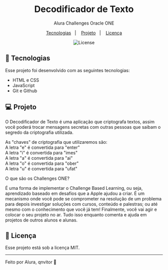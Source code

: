 <h1 align="center"> Decodificador de Texto </h1>

<p align="center">
Alura Challenges Oracle ONE
</p>

<p align="center">
  <a href="#-tecnologias">Tecnologias</a>&nbsp;&nbsp;&nbsp;|&nbsp;&nbsp;&nbsp;
  <a href="#-projeto">Projeto</a>&nbsp;&nbsp;&nbsp;|&nbsp;&nbsp;&nbsp;
  <a href="#memo-licença">Licença</a>
</p>

<p align="center">
  <img alt="License" src="https://img.shields.io/static/v1?label=license&message=MIT&color=49AA26&labelColor=000000">
</p>

## 🚀 Tecnologias

Esse projeto foi desenvolvido com as seguintes tecnologias:

- HTML e CSS
- JavaScript
- Git e Github

## 💻 Projeto

O Decodificador de Texto é uma aplicação que criptografa textos, assim você poderá trocar mensagens secretas com outras pessoas que saibam o segredo da criptografia utilizada.

As "chaves" de criptografia que utilizaremos são:
<br>A letra "e" é convertida para "enter"
<br>A letra "i" é convertida para "imes"
<br>A letra "a" é convertida para "ai"
<br>A letra "o" é convertida para "ober"
<br>A letra "u" é convertida para "ufat"

O que são os Challenges ONE?

É uma forma de implementar o Challenge Based Learning, ou seja, aprendizado baseado em desafios que a Apple ajudou a criar. É um mecanismo onde você pode se comprometer na resolução de um problema para depois investigar soluções com cursos, conteúdo e palestras; ou até mesmo com o conhecimento que você já tem! Finalmente, você vai agir e colocar o seu projeto no ar. Tudo isso enquanto comenta e ajuda em projetos de outros alunos e alunas.

## :memo: Licença

Esse projeto está sob a licença MIT.

---

Feito por Alura, qnvitor :wave:
